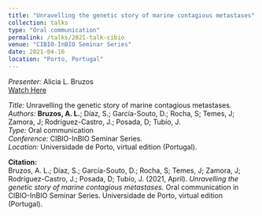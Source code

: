```yaml
---
title: "Unravelling the genetic story of marine contagious metastases"
collection: talks
type: "Oral communication"
permalink: /talks/2021-talk-cibio
venue: "CIBIO-InBIO Seminar Series"
date: 2021-04-16
location: "Porto, Portugal"
---
```


*Presenter:* Alicia L. Bruzos  
[Watch Here](https://www.youtube.com/watch?v=fQyKsSLm-rY)  

*Title:* Unravelling the genetic story of marine contagious metastases. 
*Authors:* **Bruzos, A. L.**; Díaz, S.; García-Souto, D.; Rocha, S; Temes, J; Zamora, J; Rodríguez-Castro, J.; Posada, D; Tubío, J.  
*Type:* Oral communication  
*Conference:* CIBIO-InBIO Seminar Series.  
*Location:* Universidade de Porto, virtual edition (Portugal).  


**Citation:**  
Bruzos, A. L.; Díaz, S.; García-Souto, D.; Rocha, S; Temes, J; Zamora, J; Rodríguez-Castro, J.; Posada, D; Tubío, J. (2021, April). *Unravelling the genetic story of marine contagious metastases.* Oral communication in CIBIO-InBIO Seminar Series. Universidade de Porto, virtual edition (Portugal).
